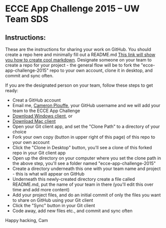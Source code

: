 ECCE App Challenge 2015 &ndash; UW Team SDS
==================

## Instructions:
These are the instructions for sharing your work on GitHub. You should create a repo here and minimally fill out a README.md [This link will show you how to create cool markdown](http://markdownlivepreview.com).  Designate someone on your team to create a repo for your project - the general flow will be to fork the "ecce-app-challenge-2015" repo to your own account, clone it in desktop, and commit and sync often.

If you are the designated person on your team, follow these steps to get ready:

* Creat a GitHub account
* Email me, [Cameron Plouffe](mailto:cplouffe@esri.ca), your GitHub username and we will add your team to the ECCE App Challenge
* [Download Windows client](https://windows.github.com), or
* [Download Mac client](https://mac.github.com)
* Open your Git client app, and set the "Clone Path" to a directory of your choice
* Fork your own copy (button in upper right of this page) of this repo to your own account
* Click the "Clone in Desktop" button, you'll see a clone of this forked repo in your Git client app
* Open up the directory on your computer where you set the clone path in the above step, you'll see a folder named "ecce-app-challenge-2015"
* Create a directory underneath this one with your team name and project - this is what will appear on GitHub
* Underneath this newly-created directory create a file called README.md, put the name of your team in there (you'll edit this over time and add more content)
* Add your project files, and do an initial commit of only the files you want to share on GitHub using your Git client
* Click the "Sync" button in your Git client
* Code away, add new files etc., and commit and sync often

Happy hacking,
Cam
